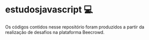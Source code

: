 # estudosjavascript 💻

Os códigos contidos nesse repositório foram produzidos a partir da realização de desafios na plataforma Beecrowd.
